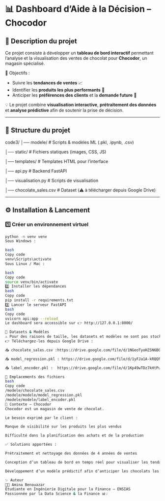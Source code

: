 # 📊 Dashboard d’Aide à la Décision – Chocodor

## 🚀 Description du projet
Ce projet consiste à développer un **tableau de bord interactif** permettant l’analyse et la visualisation des ventes de chocolat pour **Chocodor**, un magasin spécialisé.  

🎯 Objectifs :
- Suivre les **tendances de ventes** 📈  
- Identifier les **produits les plus performants** 🍫  
- Anticiper les **préférences des clients** et la **demande future** 🔮  

💡 Le projet combine **visualisation interactive**, **prétraitement des données** et **analyse prédictive** afin de soutenir la prise de décision.

---

## 📂 Structure du projet
code3/
│── modele/ # Scripts & modèles ML (.pkl, .ipynb, .csv)

│── static/ # Fichiers statiques (images, CSS, JS)

│── templates/ # Templates HTML pour l’interface

│── api.py # Backend FastAPI

│── visualisation.py # Scripts de visualisation

│── chocolate_sales.csv # Dataset (⚠️ à télécharger depuis Google Drive)


---

## ⚙️ Installation & Lancement

### 1️⃣ Créer un environnement virtuel
```bash
python -m venv venv
Sous Windows :

bash
Copy code
venv\Scripts\activate
Sous Linux / Mac :

bash
Copy code
source venv/bin/activate
2️⃣ Installer les dépendances
bash
Copy code
pip install -r requirements.txt
3️⃣ Lancer le serveur FastAPI
bash
Copy code
uvicorn api:app --reload
Le dashboard sera accessible sur 👉 http://127.0.0.1:8000/

📂 Datasets & Modèles
⚠️ Pour des raisons de taille, les datasets et modèles ne sont pas stockés sur GitHub.
👉 Téléchargez-les depuis Google Drive :

📥 chocolate_sales.csv :https://drive.google.com/file/d/1NGeoTyoHZSN6BGnkDacCxkmx12mbPBp7/view?usp=sharing

📥 model_regression.pkl : https://drive.google.com/file/d/1yFJa1A-kRQQFnf8JChvJwET2F2xdzlEx/view?usp=sharing

📥 label_encoder.pkl :  https://drive.google.com/file/d/1Kp49wTDz7kHtPu2-bWPZiz4WQBQcR5k7/view

📌 Emplacements des fichiers
bash
Copy code
/modele/chocolate_sales.csv
/modele/modele/model_regression.pkl
/modele/modele/label_encoder.pkl
🏪 Contexte – Chocodor
Chocodor est un magasin de vente de chocolat.

Le besoin exprimé par le client :

Manque de visibilité sur les produits les plus vendus

Difficulté dans la planification des achats et de la production

✅ Solutions apportées :

Prétraitement et nettoyage des données de 4 années de ventes

Conception d’un tableau de bord en temps réel pour visualiser les tendances

Développement d’un modèle prédictif afin d’anticiper les chocolats les plus demandés

✨ Auteur
👩‍💻 Amina Benouazar
Étudiante en Ingénierie Digitale pour la Finance – ENSIAS
Passionnée par la Data Science & la Finance 📊💡



